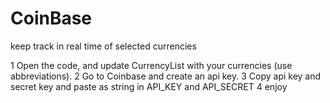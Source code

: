 # CoinBase
keep track in real time of selected currencies


1 Open the code, and update CurrencyList with your currencies (use abbreviations).
2 Go to Coinbase and create an api key.
3 Copy api key and secret key and paste as string in API_KEY and API_SECRET
4 enjoy
